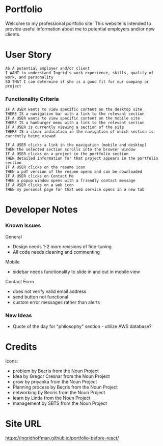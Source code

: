 # Portfolio

Welcome to my professional portfolio site. This website is intended to provide useful information about me to potential employers and/or new clients.

# User Story

```
AS A potential employer and/or client
I WANT to understand Ingrid's work experience, skills, quality of work, and personality
SO THAT I can determine if she is a good fit for our company or project
```

### Functionality Criteria

```
IF A USER wants to view specific content on the desktop site
THERE IS a navigation bar with a link to the relevant section
IF A USER wants to view specific content on the mobile site
THERE IS a hamburger menu with a link to the relevant section
IF A USER is currently viewing a section of the site
THERE IS a clear indication in the navigation of which section is currently being viewed

IF A USER clicks a link in the navigation (mobile and desktop)
THEN the selected section scrolls into the browser window
IF A USER clicks on a project in the portfolio section
THEN detailed information for that project appears in the portfolio section
IF A USER clicks on the resume icon
THEN a pdf version of the resume opens and can be downloaded
IF A USER clicks on Contact Me
THEN a popup window opens with a friendly contact message
IF A USER clicks on a web icon
THEN my personal page for that web service opens in a new tab
```

# Developer Notes

### Known Issues

General

- Design needs 1-2 more revisions of fine-tuning
- All code needs cleaning and commenting

Mobile

- sidebar needs functionality to slide in and out in mobile view

Contact Form

- does not verify valid email address
- send button not functional
- custom error messages rather than alerts

### New Ideas

- Quote of the day for "philosophy" section - utilize AWS database?

# Credits

Icons:

- problem by Becris from the Noun Project
- Idea by Gregor Cresnar from the Noun Project
- grow by priyanka from the Noun Project
- Planning process by Becris from the Noun Project
- networking by Becris from the Noun Project
- learn by Linda from the Noun Project
- management by SBTS from the Noun Project

# Site URL

https://ingridhoffman.github.io/portfolio-before-react/
